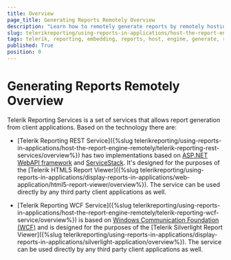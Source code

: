 ```yaml
---
title: Overview
page_title: Generating Reports Remotely Overview
description: "Learn how to remotely generate reports by remotely hosting the report engine when working with Telerik Reporting."
slug: telerikreporting/using-reports-in-applications/host-the-report-engine-remotely/overview
tags: telerik, reporting, embedding, reports, host, engine, generate, remotely, overview
published: True
position: 0
---
```


# Generating Reports Remotely Overview

Telerik Reporting Services is a set of services that allows report generation from client applications. Based on the technology there are:

* [Telerik Reporting REST Service]({%slug telerikreporting/using-reports-in-applications/host-the-report-engine-remotely/telerik-reporting-rest-services/overview%}) has two implementations based on [ASP.NET WebAPI framework](http://www.asp.net/web-api) and [ServiceStack](https://servicestack.net/). It's designed for the purposes of the [Telerik HTML5 Report Viewer]({%slug telerikreporting/using-reports-in-applications/display-reports-in-applications/web-application/html5-report-viewer/overview%}). The service can be used directly by any third party client applications as well. 

* [Telerik Reporting WCF Service]({%slug telerikreporting/using-reports-in-applications/host-the-report-engine-remotely/telerik-reporting-wcf-service/overview%}) is based on [Windows Communication Foundation (WCF)](http://msdn.microsoft.com/en-us/library/dd456779(v=vs.100).aspx) and is designed for the purposes of the [Telerik Silverlight Report Viewer]({%slug telerikreporting/using-reports-in-applications/display-reports-in-applications/silverlight-application/overview%}). The service can be used directly by any third party client applications as well. 

